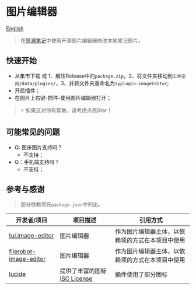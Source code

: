# 图片编辑器

[English](./README.md)

> 在[思源笔记](https://github.com/siyuan-note/siyuan/)中使用开源图片编辑器修改本地笔记图片。

## 快速开始

- 从集市下载 或 1、解压Release中的`package.zip`，2、将文件夹移动到`工作空间/data/plugins/`，3、并将文件夹重命名为`syplugin-imageEditor`;
- 开启插件；
- 在图片上右键-插件-使用图片编辑器打开；

> ⭐ 如果这对你有帮助，请考虑点亮Star！

## 可能常见的问题

- Q: 图床图片支持吗？
  - 不支持；
- Q：手机端支持吗？
  - 不支持；

## 参考与感谢

> 部分依赖项在`package.json`中列出。

| 开发者/项目                                                         | 项目描述           | 引用方式         |
|---------------------------------------------------------------------|----------------|--------------|
| [tui.image-editor](https://github.com/nhn/tui.image-editor/) | 图片编辑器 | 作为图片编辑器主体，以依赖项的方式在本项目中使用 |
| [filerobot-image-editor](https://github.com/scaleflex/filerobot-image-editor) | 图片编辑器 | 作为图片编辑器主体，以依赖项的方式在本项目中使用 |
| [lucide](https://lucide.dev/) | 提供了丰富的图标 [ISC License](https://lucide.dev/license) | 插件使用了部分图标 |
